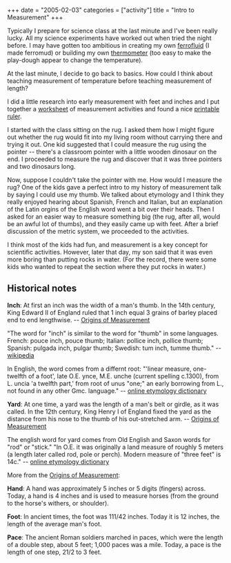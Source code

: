 +++
date = "2005-02-03"
categories = ["activity"]
title = "Intro to Measurement"
+++

Typically I prepare for science class at the last minute and I've been really lucky. All my science experiments have worked out when tried the night before. I may have gotten too ambitious in creating my own [ferrofluid](http://www.pulse8.i8.com/indexmag.html) (I made ferromud) or building my own [thermometer](http://www.energyquest.ca.gov/projects/thermometer.html) (too easy to make the play-dough appear to change the temperature).

At the last minute, I decide to go back to basics. How could I think about teaching measurement of temperature before teaching measurement of length?

I did a little research into early measurement with feet and inches and I put together a [worksheet](/worksheets/inches-and-feet.doc) of measurement activities and found a nice [printable ruler](http://www.vendian.org/mncharity/dir3/paper_rulers/).

I started with the class sitting on the rug. I asked them how I might figure out whether the rug would fit into my living room without carrying there and trying it out. One kid suggested that I could measure the rug using the pointer -- there's a classroom pointer with a little wooden dinosaur on the end. I proceeded to measure the rug and discover that it was three pointers and two dinosaurs long.

Now, suppose I couldn't take the pointer with me. How would I measure the rug? One of the kids gave a perfect intro to my history of measurement talk by saying I could use my thumb. We talked about etymology and I think they really enjoyed hearing about Spanish, French and Italian, but an explanation of the Latin orgins of the English word went a bit over their heads. Then I asked for an easier way to measure something big (the rug, after all, would be an awful lot of thumbs), and they easily came up with feet. After a brief discussion of the metric system, we proceeded to the activities.

I think most of the kids had fun, and measurement is a key concept for scientific activities. However, later that day, my son said that it was even more boring than putting rocks in water. (For the record, there were some kids who wanted to repeat the section where they put rocks in water.)

## Historical notes

**Inch**: At first an inch was the width of a man's thumb. In the 14th century, King Edward II of England ruled that 1 inch equal 3 grains of barley placed end to end lengthwise. -- [Origins of Measurement](http://www.factmonster.com/ipka/A0769529.html)

"The word for "inch" is similar to the word for "thumb" in some languages. French: pouce inch, pouce thumb; Italian: pollice inch, pollice thumb; Spanish: pulgada inch, pulgar thumb; Swedish: tum inch, tumme thumb." -- [wikipedia](http://en.wikipedia.org/wiki/Inch)

In English, the word comes from a differnt root: "'linear measure, one-twelfth of a foot', late O.E. ynce, M.E. unche (current spelling c.1300), from L. uncia 'a twelfth part,' from root of unus "one;" an early borrowing from L., not found in any other Gmc. language." -- [online etymology dictionary](http://www.etymonline.com/index.php?search=inch&searchmode=none)

**Yard**: At one time, a yard was the length of a man's belt or girdle, as it was called. In the 12th century, King Henry I of England fixed the yard as the distance from his nose to the thumb of his out-stretched arm. -- [Origins of Measurement](http://www.factmonster.com/ipka/A0769529.html)

The english word for yard comes from Old English and Saxon words for "rod" or "stick." "In O.E. it was originally a land measure of roughly 5 meters (a length later called rod, pole or perch). Modern measure of "three feet" is 14c." -- [online etymology dictionary](http://www.etymonline.com/index.php?search=inch&searchmode=none)

More from the [Origins of Measurement](http://www.factmonster.com/ipka/A0769529.html):

**Hand**: A hand was approximately 5 inches or 5 digits (fingers) across. Today, a hand is 4 inches and is used to measure horses (from the ground to the horse's withers, or shoulder).

**Foot**: In ancient times, the foot was 111/42 inches. Today it is 12 inches, the length of the average man's foot.

**Pace**: The ancient Roman soldiers marched in paces, which were the length of a double step, about 5 feet; 1,000 paces was a mile. Today, a pace is the length of one step, 21/2 to 3 feet.
